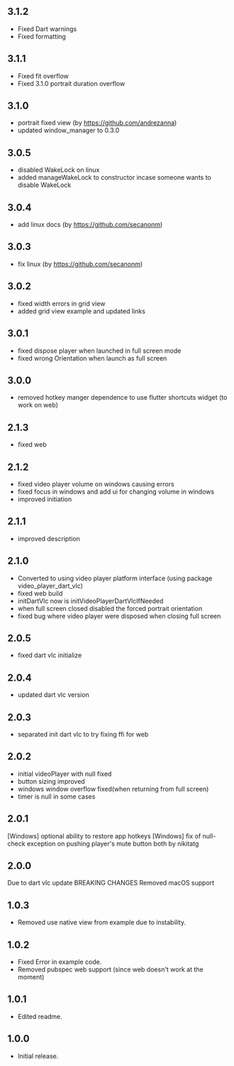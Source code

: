 ## 3.1.2
* Fixed Dart warnings
* Fixed formatting
## 3.1.1
* Fixed fit overflow
* Fixed 3.1.0 portrait duration overflow
## 3.1.0
* portrait fixed view (by https://github.com/andrezanna)
* updated window_manager to 0.3.0
## 3.0.5
* disabled WakeLock on linux
* added manageWakeLock to constructor incase someone wants to disable WakeLock
## 3.0.4
* add linux docs (by https://github.com/secanonm)
## 3.0.3
* fix linux (by https://github.com/secanonm)

## 3.0.2
* fixed width errors in grid view 
* added grid view example and updated links
## 3.0.1
* fixed dispose player when launched in full screen mode
* fixed wrong Orientation when launch as full screen
## 3.0.0
* removed hotkey manger dependence to use flutter shortcuts widget (to work on web)
  
## 2.1.3
* fixed web

## 2.1.2
* fixed video player volume on windows causing errors
* fixed focus in windows and add ui for changing volume in windows
* improved initiation 

## 2.1.1
* improved description
 
## 2.1.0
* Converted to using video player platform interface (using package video_player_dart_vlc)
* fixed web build
* initDartVlc now is initVideoPlayerDartVlcIfNeeded
* when full screen closed disabled the forced portrait orientation 
* fixed bug where video player were disposed when closing full screen

## 2.0.5
* fixed dart vlc initialize

## 2.0.4
* updated dart vlc version

## 2.0.3
* separated init dart vlc to try fixing ffi for web

## 2.0.2
* initial videoPlayer with null fixed
* button sizing improved
* windows window overflow fixed(when returning from full screen)
* timer is null in some cases
## 2.0.1
[Windows] optional ability to restore app hotkeys
[Windows] fix of null-check exception on pushing player's mute button
both by nikitatg
## 2.0.0
Due to dart vlc update 
    BREAKING CHANGES
    Removed macOS support
## 1.0.3
* Removed use native view from example due to instability.
## 1.0.2
* Fixed Error in example code.
* Removed pubspec web support (since web doesn't work at the moment)


## 1.0.1
* Edited readme.

## 1.0.0
* Initial release.

